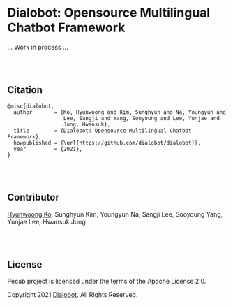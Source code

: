 # Dialobot: Opensource Multilingual Chatbot Framework

... Work in process ...

<br><br>

## Citation
```
@misc{dialobot,
  author       = {Ko, Hyunwoong and Kim, Sunghyun and Na, Youngyun and 
                  Lee, Sangji and Yang, Sooyoung and Lee, Yunjae and 
                  Jung, Hwansuk},
  title        = {Dialobot: Opensource Multilingual Chatbot Framework},
  howpublished = {\url{https://github.com/dialobot/dialobot}},
  year         = {2021},
}
```

<br><br>

## Contributor
[Hyunwoong Ko](https://github.com/hyunwoongko), Sunghyun Kim, Youngyun Na, Sangji Lee, Sooyoung Yang, Yunjae Lee, Hwansuk Jung

<br><br>

## License
Pecab project is licensed under the terms of the Apache License 2.0.

Copyright 2021 [Dialobot](https://github.com/dialobot). All Rights Reserved.


